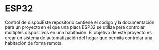 # ESP32
Control de disposiEste repositorio contiene el código y la documentación para un proyecto en el que una placa ESP32 se utiliza para controlar múltiples dispositivos en una habitación. El objetivo de este proyecto es crear un sistema de automatización del hogar que permita controlar una habitación de forma remota.
